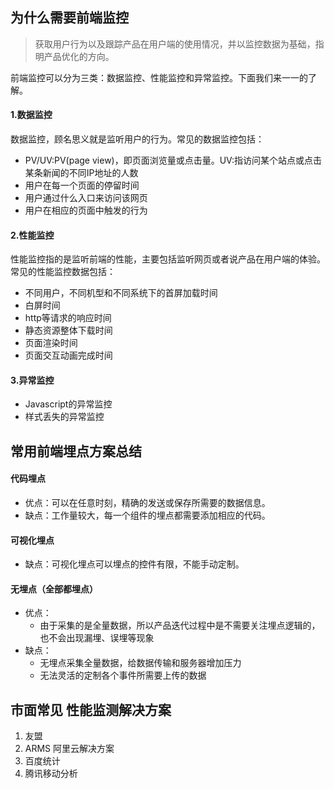 ## 为什么需要前端监控

> 获取用户行为以及跟踪产品在用户端的使用情况，并以监控数据为基础，指明产品优化的方向。

前端监控可以分为三类：数据监控、性能监控和异常监控。下面我们来一一的了解。

#### 1.数据监控

数据监控，顾名思义就是监听用户的行为。常见的数据监控包括：

- PV/UV:PV(page view)，即页面浏览量或点击量。UV:指访问某个站点或点击某条新闻的不同IP地址的人数
- 用户在每一个页面的停留时间
- 用户通过什么入口来访问该网页
- 用户在相应的页面中触发的行为

#### 2.性能监控

性能监控指的是监听前端的性能，主要包括监听网页或者说产品在用户端的体验。常见的性能监控数据包括：

- 不同用户，不同机型和不同系统下的首屏加载时间
- 白屏时间
- http等请求的响应时间
- 静态资源整体下载时间
- 页面渲染时间
- 页面交互动画完成时间

#### 3.异常监控

- Javascript的异常监控
- 样式丢失的异常监控

## 常用前端埋点方案总结

#### 代码埋点

- 优点：可以在任意时刻，精确的发送或保存所需要的数据信息。
- 缺点：工作量较大，每一个组件的埋点都需要添加相应的代码。

#### 可视化埋点

- 缺点：可视化埋点可以埋点的控件有限，不能手动定制。

#### 无埋点（全部都埋点）

- 优点：
  - 由于采集的是全量数据，所以产品迭代过程中是不需要关注埋点逻辑的，也不会出现漏埋、误埋等现象
- 缺点：
  - 无埋点采集全量数据，给数据传输和服务器增加压力
  - 无法灵活的定制各个事件所需要上传的数据

## 市面常见 性能监测解决方案

1. 友盟
2. ARMS 阿里云解决方案
3. 百度统计
4. 腾讯移动分析

